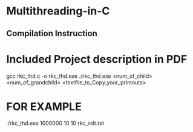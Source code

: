 # Multithreading-in-C

## Compilation Instruction

# Included Project description in PDF

gcc rkc_thd.c -o rkc_thd.exe
./rkc_thd.exe <sum up to> <num_of_child> <num_of_grandchild> <textfile_to_Copy_your_printouts>
 # FOR EXAMPLE
  ./rkc_thd.exe 1000000 10 10 rkc_rslt.txt
  
  
  
